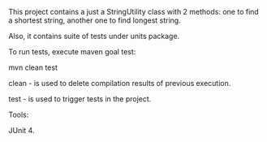 This project contains a just a StringUtility class with 2 methods: one to find a shortest string, another one to find longest string.

Also, it contains suite of tests under units package. 

To run tests, execute maven goal test:

mvn clean test

clean - is used to delete compilation results of previous execution.

test - is used to trigger tests in the project. 

Tools:

JUnit 4. 